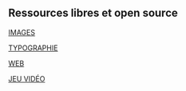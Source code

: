 ## Ressources libres et open source

[IMAGES](/ressources/images.html)

[TYPOGRAPHIE](/ressources/typo.html)

[WEB](/ressources/web.html)

[JEU VIDÉO](/ressources/assets.html)
